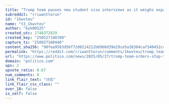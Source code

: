 ```yaml
---
title: "Trump team pauses new student visa interviews as it weighs expanding social media vetting"
subreddit: "r/iwanttorun"
id: "1kwvteu"
name: "t3_1kwvteu"
author: "kyk00525"
created_utc: 1748372829
created_key: "250527190709"
capture_ts: "250927160446"
content_sha256: "90fea9583d56f72d0214212b6960d39e29ce5a36304caf340452c476fb7c80ca"
permalink: "https://reddit.com/r/iwanttorun/comments/1kwvteu/trump_team_pauses_new_student_visa_interviews_as/"
url: "https://www.politico.com/news/2025/05/27/trump-team-orders-stop-to-new-student-visa-interviews-as-it-weighs-expanding-social-media-vetting-00370501"
domain: "politico.com"
ups: 2
upvote_ratio: 0.67
num_comments: 8
link_flair_text: "讨论"
link_flair_css_class: ""
over_18: false
is_self: false
---
```


